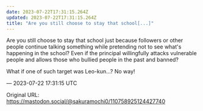 ```yaml
---
date: 2023-07-22T17:31:15.264Z
updated: 2023-07-22T17:31:15.264Z
title: "Are you still choose to stay that school[...]"
---
```


<p>Are you still choose to stay that school just because followers or other people continue talking something while pretending not to see what&#39;s happening in the school? Even if the principal willingfully attacks vulnerable people and allows those who bullied people in the past and banned?</p><p>What if one of such target was Leo-kun...? No way!</p>

&mdash; 2023-07-22 17:31:15 UTC

Original URL: https://mastodon.social/@sakuramochi0/110758925124427740
